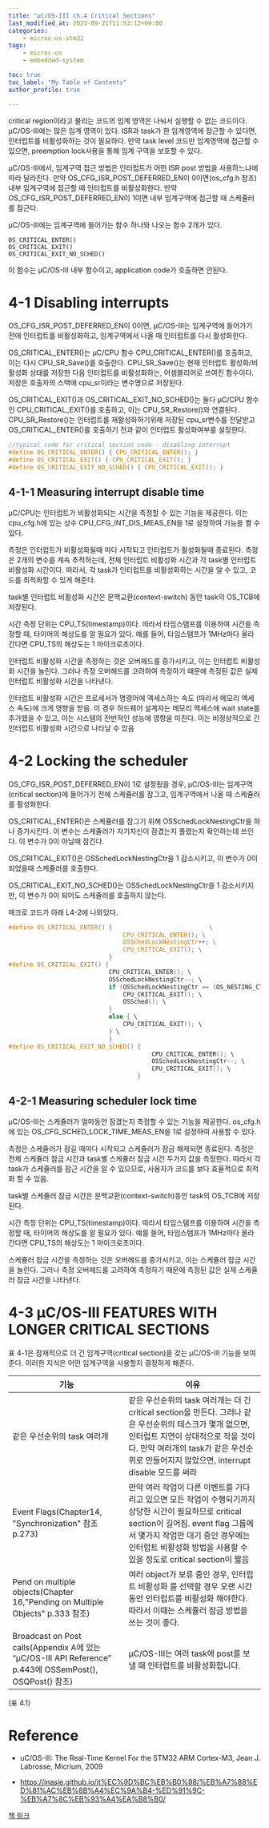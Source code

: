 ```yaml
---
title: "μC/OS-III ch.4 Critical Sections"
last_modified_at: 2023-09-21T11:53:12+09:00
categories:
    - microc-os-stm32
tags:
    - microc-os
    - embedded-system

toc: true
toc_label: "My Table of Contents"
author_profile: true

---
```

critical region이라고 불리는 코드의 임계 영역은 나눠서 실행할 수 없는 코드이다. μC/OS-III에는 많은 임계 영역이 있다. ISR과 task가 한 임계영역에 접근할 수 있다면, 인터럽트를 비활성화하는 것이 필요하다. 만약 task level 코드만 임계영역에 접근할 수 있으면, preemption lock사용을 통해 임계 구역을 보호할 수 있다.

μC/OS-III에서, 임계구역 접근 방법은 인터럽트가 어떤 ISR post 방법을 사용하느냐에 따라 달라진다. 만약 OS_CFG_ISR_POST_DEFERRED_EN이 0이면(os_cfg.h 참조) 내부 임계구역에 접근할 때 인터럽트를 비활성화한다. 만약 OS_CFG_ISR_POST_DEFERRED_EN이 1이면 내부 임계구역에 접근할 때 스케쥴러를 잠근다.

μC/OS-III에는 임계구역에 들어가는 함수 하나와 나오는 함수 2개가 있다.
```
OS_CRITICAL_ENTER()
OS_CRITICAL_EXIT()
OS_CRITICAL_EXIT_NO_SCHED()
```
이 함수는 μC/OS-III 내부 함수이고, application code가 호출하면 안된다.

# 4-1 Disabling interrupts

OS_CFG_ISR_POST_DEFERRED_EN이 0이면, μC/OS-III는 임계구역에 들어가기 전에 인터럽트를 비활성화하고, 임계구역에서 나올 때 인터럽트를 다시 활성화한다.

OS_CRITICAL_ENTER()는 μC/CPU 함수 CPU_CRITICAL_ENTER()를 호출하고, 이는 다시 CPU_SR_Save()를 호출한다. CPU_SR_Save()는 현재 인터럽트 활성화/비활성화 상태를 저장한 다음 인터럽트를 비활성화하는, 어셈블리어로 쓰여진 함수이다. 저장은 호출자의 스택에 cpu_sr이라는 변수명으로 저장된다.

OS_CRITICAL_EXIT()과 OS_CRITICAL_EXIT_NO_SCHED()는 둘다 μC/CPU 함수인 CPU_CRITICAL_EXIT()를 호출하고, 이는 CPU_SR_Restore()와 연결된다. CPU_SR_Restore()는 인터럽트를 재활성화하기위해 저장된 cpu_sr변수를 전달받고 OS_CRITICAL_ENTER()를 호출하기 전과 같이 인터럽트 활성화여부를 설정한다.

```c
//typical code for critical section code - disabling interrupt
#define OS_CRITICAL_ENTER() { CPU_CRITICAL_ENTER(); }
#define OS_CRITICAL_EXIT() { CPU_CRITICAL_EXIT(); }
#define OS_CRITICAL_EXIT_NO_SCHED() { CPU_CRITICAL_EXIT(); }
```
## 4-1-1 Measuring interrupt disable time
μC/CPU는 인터럽트가 비활성화되는 시간을 측정할 수 있는 기능을 제공한다. 이는 cpu_cfg.h에 있는 상수 CPU_CFG_INT_DIS_MEAS_EN을 1로 설정하여 기능을 켤 수 있다.

측정은 인터럽트가 비활성화될때 마다 시작되고 인터럽트가 활성화될때 종료된다. 측정은 2개의 변수를 계속 추적하는데, 전체 인터럽트 비활성화 시간과 각 task별 인터럽트 비활성화 시간이다. 따라서, 각 task가 인터럽트를 비활성화하는 시간을 알 수 있고, 코드를 최적화할 수 있게 해준다.

task별 인터럽트 비활성화 시간은 문맥교환(context-switch) 동안 task의 OS_TCB에 저장된다.

시간 측정 단위는 CPU_TS(timestamp)이다. 따라서 타임스탬프를 이용하여 시간을 측정할 때, 타이머의 해상도를 알 필요가 있다. 예를 들어, 타임스탬프가 1MHz마다 올라간다면 CPU_TS의 해상도는 1 마이크로초이다.

인터럽트 비활성화 시간을 측정하는 것은 오버헤드를 증가시키고, 이는 인터럽트 비활성화 시간을 늘린다. 그러나 측정 오버헤드를 고려하여 측정하기 때문에 측정된 값은 실제 인터럽트 비활성화 시간을 나타낸다.

인터럽트 비활성화 시간은 프로세서가 명령어에 엑세스하는 속도 (따라서 메모리 엑세스 속도)에 크게 영향을 받음. 이 경우 하드웨어 설계자는 메모리 엑세스에 wait state를 추가했을 수 있고, 이는 시스템의 전반적인 성능에 영향을 미친다. 이는 비정상적으로 긴 인터럽트 비활성화 시간으로 나타날 수 있음

# 4-2 Locking the scheduler
OS_CFG_ISR_POST_DEFERRED_EN이 1로 설정됬을 경우, μC/OS-III는 임계구역(critical section)에 들어가기 전에 스케쥴러를 잠그고, 임계구역에서 나올 때 스케쥴러를 활성화한다.

OS_CRITICAL_ENTER()은 스케쥴러를 잠그기 위해 OSSchedLockNestingCtr을 하나 증가시킨다. 이 변수는 스케쥴러가 자기자신이 잠겼는지 풀렸는지 확인하는데 쓰인다. 이 변수가 0이 아닐때 잠긴다.

OS_CRITICAL_EXIT()은 OSSchedLockNestingCtr을 1 감소시키고, 이 변수가 0이 되었을때 스케쥴러를 호출한다.

OS_CRITICAL_EXIT_NO_SCHED()는 OSSchedLockNestingCtr을 1 감소시키지만, 이 변수가 0이 되어도 스케쥴러를 호출하지 않는다.

매크로 코드가 아래 L4-2에 나와있다.

```c
#define OS_CRITICAL_ENTER() {                           \
                                CPU_CRITICAL_ENTER(); \
                                OSSchedLockNestingCtr++; \
                                CPU_CRITICAL_EXIT(); \
                            }
#define OS_CRITICAL_EXIT() {
                            CPU_CRITICAL_ENTER(); \
                            OSSchedLockNestingCtr--; \
                            if (OSSchedLockNestingCtr == (OS_NESTING_CTR)0) { \
                                CPU_CRITICAL_EXIT(); \
                                OSSched(); \
                            } 
                            else { \
                                CPU_CRITICAL_EXIT(); \
                            } \
                            }
#define OS_CRITICAL_EXIT_NO_SCHED() {
                                        CPU_CRITICAL_ENTER(); \
                                        OSSchedLockNestingCtr--; \
                                        CPU_CRITICAL_EXIT(); \
                                    }
```
## 4-2-1 Measuring scheduler lock time
μC/OS-III는 스케쥴러가 얼마동안 잠겼는지 측정할 수 있는 기능을 제공한다. os_cfg.h에 있는 OS_CFG_SCHED_LOCK_TIME_MEAS_EN을 1로 설정하여 사용할 수 있다.

측정은 스케쥴러가 잠길 때마다 시작되고 스케쥴러가 잠금 해제되면 종료된다. 측정은 전체 스케쥴러 잠금 시간과 task별 스케쥴러 잠금 시간 두가지 값을 측정한다. 따라서 각 task가 스케쥴러를 잠근 시간을 알 수 있으므로, 사용자가 코드를 보다 효율적으로 최적화 할 수 있음.

task별 스케쥴러 잠금 시간은 문맥교환(context-switch)동안 task의 OS_TCB에 저장된다.

시간 측정 단위는 CPU_TS(timestamp)이다. 따라서 타임스탬프를 이용하여 시간을 측정할 때, 타이머의 해상도를 알 필요가 있다. 예를 들어, 타임스탬프가 1MHz마다 올라간다면 CPU_TS의 해상도는 1 마이크로초이다.

스케쥴러 잠금 시간을 측정하는 것은 오버헤드를 증가시키고, 이는 스케쥴러 잠금 시간을 늘린다. 그러나 측정 오버헤드를 고려하여 측정하기 때문에 측정된 값은 실제 스케쥴러 잠금 시간을 나타낸다.

# 4-3 μC/OS-III FEATURES WITH LONGER CRITICAL SECTIONS

표 4-1은 잠재적으로 더 긴 임계구역(critical section)을 갖는 μC/OS-III 기능을 보여준다. 이러한 지식은 어떤 임계구역을 사용할지 결정하게 해준다.

기능|이유|
|------|---|
|같은 우선순위의 task 여러개|같은 우선순위의 task 여러개는 더 긴 critical section을 만든다. 그러나 같은 우선순위의 테스크가 몇개 없으면, 인터럽트 지연이 상대적으로 작을 것이다. 만약 여러개의 task가 같은 우선순위로 만들어지지 않았으면, interrupt disable 모드를 써라|
|Event Flags(Chapter14, "Synchronization" 참조 p.273)|만약 여러 작업이 다른 이벤트를 기다리고 있으면 모든 작업이 수행되기까지 상당한 시간이 필요하므로 critical section이 길어짐. event flag 그룹에서 몇가지 작업만 대기 중인 경우에는 인터럽트 비활성화 방법을 사용할 수 있을 정도로 critical section이 짧음|
|Pend on multiple objects(Chapter 16,"Pending on Multiple Objects" p.333 참조)|여러 object가 보류 중인 경우, 인터럽트 비활성화 를 선택할 경우 오랜 시간 동안 인터럽트를 비활성화 해야한다. 따라서 이때는 스케쥴러 잠금 방법을 쓰는 것이 좋다.|
|Broadcast on Post calls(Appendix A에 있는 “μC/OS-III API Reference” p.443에 OSSemPost(), OSQPost() 참조)|μC/OS-III는 여러 task에 post를 보낼 때 인터럽트를 비활성화합니다.|

(표 4.1)
# Reference
 - uC/OS-III: The Real-Time Kernel For the STM32 ARM Cortex-M3, Jean J. Labrosse, Micrium, 2009

 - https://inasie.github.io/it%EC%9D%BC%EB%B0%98/%EB%A7%88%ED%81%AC%EB%8B%A4%EC%9A%B4-%ED%91%9C-%EB%A7%8C%EB%93%A4%EA%B8%B0/

[책 링크](https://micrium.atlassian.net/wiki/spaces/osiiidoc/overview)
